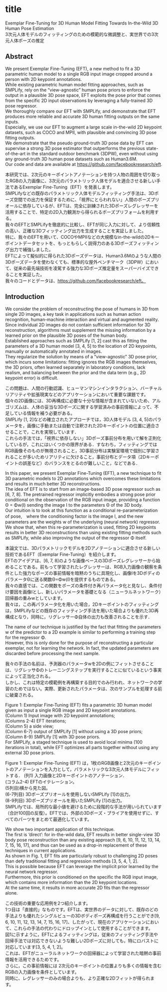 # title 
Exemplar Fine-Tuning for 3D Human Model Fitting Towards In-the-Wild 3D Human Pose Estimation  
3次元人体モデルのフィッティングのための模範的な微調整と、実世界での3次元人体ポーズの推定

## Abstract
We present Exemplar Fine-Tuning (EFT), a new method to fit a 3D parametric human model to a single RGB input image cropped around a person with 2D keypoint annotations.    
While existing parametric human model fitting approaches, such as SMPLify, rely on the “view-agnostic” human pose priors to enforce the output in a plausible 3D pose space, EFT exploits the pose prior that comes from the specific 2D input observations by leveraging a fully-trained 3D pose regressor.   
We thoroughly compare our EFT with SMPLify, and demonstrate that EFT produces more reliable and accurate 3D human fitting outputs on the same inputs.     
Especially, we use our EFT to augment a large scale in-the-wild 2D keypoint datasets, such as COCO and MPII, with plausible and convincing 3D pose fitting outputs.    
We demonstrate that the pseudo ground-truth 3D pose data by EFT can supervise a strong 3D pose estimator that outperforms the previous state-of-the-art in the standard outdoor benchmark (3DPW), even without using any ground-truth 3D human pose datasets such as Human3.6M.    
Our code and data are available at https://github.com/facebookresearch/eft.

本研究では、2次元のキーポイントアノテーションを持つ人物の周囲を切り取ったRGBの入力画像に、3次元のパラメトリック人体モデルを適合させる新しい手法であるExemplar Fine-Tuning（EFT）を発表します。   
SMPLifyなどの既存のパラメトリック人体モデルフィッティング手法は、3Dポーズ空間での出力を保証するために、「視界にとらわれない」人間のポーズプリオールに依存しているが、EFTは、完全に訓練された3Dポーズレグレッサーを活用することで、特定の2D入力観測から得られるポーズプリフォームを利用する。  
我々のEFTとSMPLifyを徹底的に比較し、EFTが同じ入力に対して、より信頼性の高い、正確な3Dフィッティング出力を生成することを実証しました。    
特に、我々のEFTを用いて、COCOやMPIIなどの大規模なin-the-wildの2Dキーポイントデータセットを、もっともらしく説得力のある3Dポーズフィッティング出力で補強しました。   
EFTによって擬似的に得られた3Dポーズデータは、Human3.6Mのような人間の3Dポーズデータを使わなくても、標準的な屋外ベンチマーク（3DPW）において、従来の最先端技術を凌駕する強力な3Dポーズ推定量をスーパーバイズできることを実証した。   
我々のコードとデータは、https://github.com/facebookresearch/eft。

## Introduction
We consider the problem of reconstructing the pose of humans in 3D from single 2D images, a key task in applications such as human action recognition, human-machine interaction and virtual and augmented reality.    
Since individual 2D images do not contain sufficient information for 3D reconstruction, algorithms must supplement the missing information by a learned prior on the plausible 3D poses of the human body.   
Established approaches such as SMPLify [1, 2] cast this as fitting the parameters of a 3D human model [3, 4, 5] to the location of 2D keypoints, manually or automatically annotated in images.    
They regularize the solution by means of a “view-agnostic” 3D pose prior, which incurs some limitations: fitting ignores the RGB images themselves, the 3D priors, often learned separately in laboratory conditions, lack realism, and balancing between the prior and the data term (e.g., 2D keypoint error) is difficult.

この問題は、人間の行動認識、ヒューマンマシンインタラクション、バーチャルリアリティや拡張現実などのアプリケーションにおいて重要な課題です。   
個々の2D画像には、3D再構成に必要な十分な情報が含まれていないため、アルゴリズムは、人体の妥当な3Dポーズに関する学習済みの事前情報によって、不足している情報を補う必要がある。  
SMPLify [1, 2]などの確立されたアプローチでは，3D人体モデル [3, 4, 5]のパラメータを，画像に手動または自動で注釈された2Dキーポイントの位置に適合させることで，これを実現しています．   
これらの手法では，「視界に依存しない」3Dポーズ事前分布を用いて解を正則化しているが，これにはいくつかの限界がある．すなわち，フィッティングではRGB画像そのものが無視されること，3D事前分布は実験室環境で個別に学習されることが多いためリアリティに欠けること，事前分布とデータ項（2Dキーポイントの誤差など）のバランスをとるのが難しいこと，などである．

In this paper, we present Exemplar Fine-Tuning (EFT), a new technique to fit 3D parametric models to 2D annotations which overcomes these limitations and results in much better 3D reconstructions.   
The idea of EFT is to start from an image-based 3D pose regressor such as [6, 7, 8]. The pretrained regressor implicitly embodies a strong pose prior conditional on the observation of the RGB input image, providing a function Θ = Φw(I) sending the image I to the parameters Θ of the 3D body.      
Our intuition is to look at this function as a conditional re-parameterization of pose,　where the conditioning factor is the image I, and the new parameters are the weights w of the underlying (neural network) regressor.    
We show that, when this re-parameterization is used, fitting 2D keypoints results in better 3D reconstructions than using existing fitting methods such as SMPLify, while also improving the output of the regressor Φ itself.   

本論文では、3Dパラメトリックモデルを2Dアノテーションに適合させる新しい技術であるEFT（Exemplar Fine-Tuning）を紹介します。  
EFTのアイデアは、[6, 7, 8]のような画像ベースの3Dポーズレグレッサーから始めることである。前もって学習されたレグレッサーは、RGB入力画像の観察を条件とした強力なポーズの事前情報を暗黙のうちに具現化し、画像Iを3DボディのパラメータΘに送る関数Θ=Φw(I)を提供するものである。     
我々の直感では、この関数をポーズの条件付き再パラメータ化と見なし、条件付け要因を画像Iとし、新しいパラメータを基礎となる（ニューラルネットワーク）回帰器の重みwとしています。   
我々は，この再パラメータ化を用いた場合，2Dキーポイントのフィッティングは，SMPLifyなどの既存のフィッティング手法を用いた場合よりも優れた3D再構成となり，同時に，リグレッサーΦ自体の出力も改善されることを示す．

The name of our technique is justified by the fact that fitting the parameters w of the predictor to a 2D example is similar to performing a training step for the regressor Φ.  
However, this is only done for the purpose of reconstructing a particular exemplar, not for learning the network. In fact, the updated parameters are discarded before processing the next sample.

我々の手法の名前は、予測器のパラメータwを2Dの例にフィットさせることは、リグレッサΦのトレーニングステップを実行することに似ているという事実によって正当化される。  
しかし、これは特定の模範例を再構築する目的でのみ行われ、ネットワークの学習のためではない。実際、更新されたパラメータは、次のサンプルを処理する前に破棄される。  

Figure 1: Exemplar Fine-Tuning (EFT) fits a parametric 3D human model given as input a single RGB image and 2D keypoint annotations.  
(Column 1) Input image with 2D keypoint annotations;   
(Columns 2-4) EFT iterations;    
(Column 5) a side view;   
(Column 6-7) output of SMPLify [1] without using a 3D pose priors;   
(Column 8-9) SMPLify [1] with 3D pose priors.   
For SMPLify, a staged technique is used to avoid local minima (100 iterations in total), while EFT optimizes all parts together without using any external 3D pose priors.

Figure 1: Exemplar Fine-Tuning (EFT) は，1枚のRGB画像と2次元のキーポイントのアノテーションを入力として，パラメトリックな3次元人体モデルにフィットする． 
(列1) 入力画像と2Dキーポイントのアノテーション．  
(コラム2-4) EFTのイテレーション。   
(5列目)横から見た図。  
(6-7列目) 3Dポーズプリオールを使用しないSMPLify [1]の出力。  
(8-9列目) 3Dポーズプリオールを用いたSMPLify [1]の出力。  
SMPLifyでは、局所的な最小値を避けるために段階的な手法が用いられています（合計100回の反復）。EFTでは、外部の3Dポーズ・プライアを使用せずに、すべてのパーツをまとめて最適化しています。

We show two important application of this technique.   
The first is ‘direct’: for in-the-wild data, EFT results in better single-view 3D body pose reconstruction than any existing approach [9, 6, 10, 11, 12, 13, 14, 7, 15, 16, 17], and thus can be used as a drop-in replacement of these techniques in current applications.   
As shown in Fig. 1, EFT fits are particularly robust to challenging 2D poses than defy traditional fitting and regression methods [3, 5, 4, 1, 2].   
This is possible because EFT can leverage the implicit prior learned by the neural network regressor.   
Furthermore, this prior is conditioned on the specific the RGB input image, which contains more information than the 2D keypoint locations.   
At the same time, it results in more accurate 2D fits than the regressor alone.

この技術の重要な応用例を2つ紹介します。  
1つ目は「直接的」なものです。EFTは、実世界のデータに対して、既存のどの手法よりも優れたシングルビューの3Dボディポーズ再構成を行うことができ[9, 6, 10, 11, 12, 13, 14, 7, 15, 16, 17]、したがって、現在のアプリケーションにおいて、これらの手法の代わりにドロップインとして使用することができます。  
図1に示すように，EFTによるフィッティングは，従来のフィッティング手法や回帰手法では対応できないような難しい2Dポーズに対しても，特にロバストに対応しています[3, 5, 4, 1, 2]。  
これは、EFTがニューラルネットワークの回帰器によって学習された暗黙の事前情報を活用できるためです。  
さらに，この事前情報には 2次元のキーポイントの位置よりも多くの情報を含むRGBの入力画像を条件としています。  
同時に、レグレッサーのみの場合よりも、より正確な2Dフィットが得られます。

